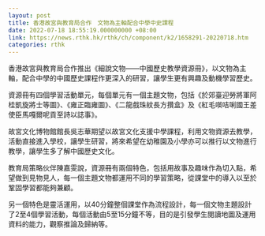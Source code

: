 ```yaml
---
layout: post
title: 香港故宮與教育局合作　文物為主軸配合中學中史課程
date: 2022-07-18 18:55:19.000000000 +08:00
link: https://news.rthk.hk/rthk/ch/component/k2/1658291-20220718.htm
categories: rthk
---
```


香港故宮與教育局合作推出《細說文物——中國歷史教學資源冊》，以文物為主軸，配合中學的中國歷史課程作更深入的研習，讓學生更有興趣及動機學習歷史。

資源冊有四個學習活動單元，每個單元有一個主題文物，包括《於郊臺迎勞將軍阿桂凱旋將士等圖》、《雍正臨雍圖》、《二龍戲珠紋長方攢盒》及《紅毛𠸄咭唎國王差使臣馬嘎爾呢貢至詩以誌事》。

故宮文化博物館館長吳志華期望以故宮文化支援中學課程，利用文物資源去教學，活動直接進入學校，讓學生研習，將來希望在幼稚園及小學亦可以推行以文物進行教學，讓學生多了解中國歷史文化。

教育局策略伙伴陳嘉雯說，資源冊有兩個特色，包括用故事及趣味作為切入點，希望做到見物見人，每一個主題文物都運用不同的學習策略，從課堂中的導入以至於鞏固學習都能夠兼顧。

另一個特色是靈活運用，以40分鐘整個課堂作為流程設計，每一個文物主題設計了2至4個學習活動，每個活動由5至15分鐘不等，目的是引發學生閱讀地圖及運用資料的能力，觀察推論及歸納等。
